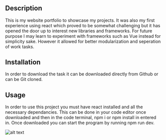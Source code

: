 # <My-Portfolio-Website>

## Description

This is my website portfolio to showcase my projects. It was also my first experience using react which proved to be somewhat challenging but it has opened the door up to interest new libraries and frameworks. For future purpose I may learn to experiment with frameworks such as Vue instead for simplicity sake. However it allowed for better modularization and seperation of work tasks. 

## Installation

In order to download the task it can be downloaded directly from Github or can be Git cloned.

## Usage

In order to use this project you must have react installed and all the necessary dependancies. This can be done in your code editor once downloaded and then in the code terminal, npm i or npm install in entered in. Once downloaded you can start the program by running npm run dev. 

![alt text](/Portfolio/screenshots/screenshot1.png)